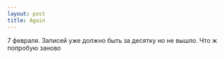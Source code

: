 ```yaml
---
layout: post
title: Again
---
```


7 февраля. Записей уже должно быть за десятку но не вышло. Что ж попробую заново
